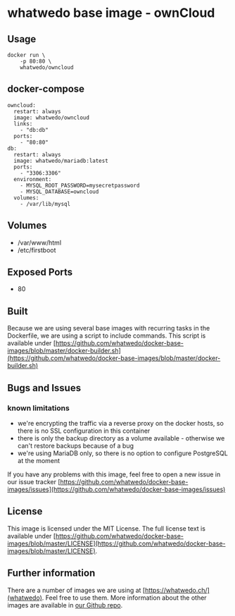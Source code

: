 # whatwedo base image - ownCloud

## Usage

```
docker run \
    -p 80:80 \
    whatwedo/owncloud
```

## docker-compose

```
owncloud:
  restart: always
  image: whatwedo/owncloud
  links:
    - "db:db"
  ports:
    - "80:80"
db:
  restart: always
  image: whatwedo/mariadb:latest
  ports:
    - "3306:3306"
  environment:
    - MYSQL_ROOT_PASSWORD=mysecretpassword
    - MYSQL_DATABASE=owncloud
  volumes:
    - /var/lib/mysql
```

## Volumes

* /var/www/html
* /etc/firstboot

## Exposed Ports

* 80

## Built

Because we are using several base images with recurring tasks in the Dockerfile, we are using a script to include commands. This script is available under [https://github.com/whatwedo/docker-base-images/blob/master/docker-builder.sh](https://github.com/whatwedo/docker-base-images/blob/master/docker-builder.sh)

## Bugs and Issues

### known limitations

* we're encrypting the traffic via a reverse proxy on the docker hosts, so there is no SSL configuration in this container
* there is only the backup directory as a volume available - otherwise we can't restore backups because of a bug
* we're using MariaDB only, so there is no option to configure PostgreSQL at the moment

If you have any problems with this image, feel free to open a new issue in our issue tracker [https://github.com/whatwedo/docker-base-images/issues](https://github.com/whatwedo/docker-base-images/issues)

## License

This image is licensed under the MIT License. The full license text is available under [https://github.com/whatwedo/docker-base-images/blob/master/LICENSE](https://github.com/whatwedo/docker-base-images/blob/master/LICENSE).

## Further information

There are a number of images we are using at [https://whatwedo.ch/](whatwedo). Feel free to use them. More information about the other images are available in [our Github repo](https://github.com/whatwedo/docker-base-images).
